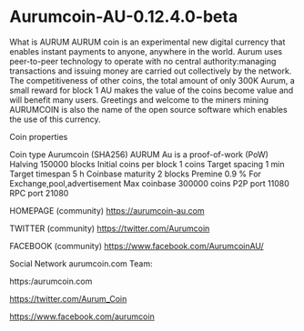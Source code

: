 ﻿# Aurumcoin-AU-0.12.4.0-beta

What is AURUM
AURUM coin is an experimental new digital currency that enables instant payments to anyone, anywhere in the world. Aurum uses peer-to-peer 
technology to operate with no central authority:managing transactions and issuing money are carried out collectively by the network. 
The competitiveness of other coins, the total amount of only 300K Aurum, a small reward for block 1 AU makes the value of the coins 
become value and will benefit many users. Greetings and welcome to the miners mining 
AURUMCOIN is also the name of the open source software which enables the use of this currency.

Coin properties

Coin type Aurumcoin (SHA256)
AURUM Au is a proof-of-work (PoW)
Halving 150000 blocks
Initial coins per block 1 coins
Target spacing 1 min
Target timespan 5 h
Coinbase maturity 2 blocks
Premine
0.9 % For Exchange,pool,advertisement
Max coinbase 300000 coins
P2P port
11080
RPC port
21080


HOMEPAGE (community)
https://aurumcoin-au.com

TWITTER (community)
https://twitter.com/Aurumcoin

FACEBOOK (community)
https://www.facebook.com/AurumcoinAU/


Social Network aurumcoin.com Team:

https:/aurumcoin.com

https://twitter.com/Aurum_Coin

https://www.facebook.com/aurumcoin
